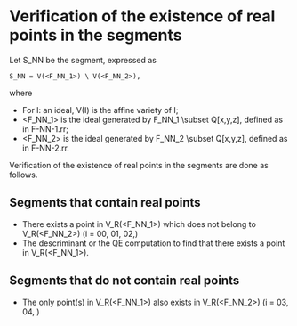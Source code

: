 # Verification of the existence of real points in the segments 

Let S_NN be the segment, expressed as
```
S_NN = V(<F_NN_1>) \ V(<F_NN_2>),
```
where 
* For I: an ideal, V(I) is the affine variety of I;
* <F_NN_1> is the ideal generated by F_NN_1 \subset Q[x,y,z], defined as in F-NN-1.rr; 
* <F_NN_2> is the ideal generated by F_NN_2 \subset Q[x,y,z], defined as in F-NN-2.rr.

Verification of the existence of real points in the segments are done as follows.

## Segments that contain real points

* There exists a point in V_R(<F_NN_1>) which does not belong to V_R(<F_NN_2>) (i = 00, 01, 02,)
* The descriminant or the QE computation to find that there exists a point in V_R(<F_NN_1>). 

## Segments that do not contain real points

* The only point(s) in V_R(<F_NN_1>) also exists in V_R(<F_NN_2>) (i = 03, 04, )